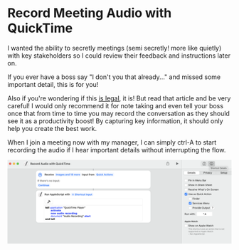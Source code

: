 # Record Meeting Audio with QuickTime

I wanted the ability to secretly meetings (semi secretly! more like quietly) with key stakeholders so I could review their feedback and instructions later on.

If you ever have a boss say "I don't you that already..." and missed some important detail, this is for you!

Also if you're wondering if this [is legal](https://www.google.com/search?q=is+illegal+to+secretly+record+audio+for+personal+review&rlz=1C5GCCM_en&oq=is+illegal+to+secretly+record+audio+for+personal+review&gs_lcrp=EgZjaHJvbWUyBggAEEUYOdIBCTE0NzM0ajBqMagCALACAA&sourceid=chrome&ie=UTF-8), it is! But read that article and be very careful! I would only recommend it for note taking and even tell your boss once that from time to time you may record the conversation as they should see it as a productivity boost! By capturing key information, it should only help you create the best work.

When I join a meeting now with my manager, I can simply ctrl-A to start recording the audio if I hear important details without interrupting the flow.

<img width="800" src="record_audio_quicktime.png" />
